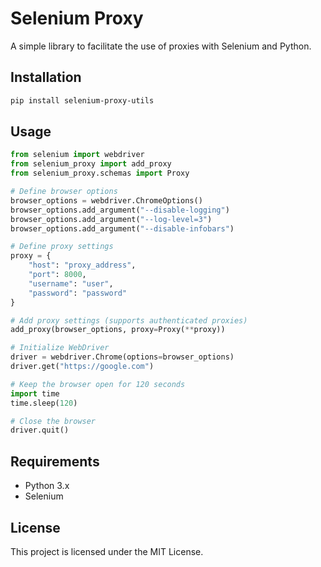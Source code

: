 # Selenium Proxy

A simple library to facilitate the use of proxies with Selenium and Python.

## Installation

```sh
pip install selenium-proxy-utils
```

## Usage

```python
from selenium import webdriver
from selenium_proxy import add_proxy
from selenium_proxy.schemas import Proxy

# Define browser options
browser_options = webdriver.ChromeOptions()
browser_options.add_argument("--disable-logging")
browser_options.add_argument("--log-level=3")
browser_options.add_argument("--disable-infobars")

# Define proxy settings
proxy = {
    "host": "proxy_address",
    "port": 8000,
    "username": "user",
    "password": "password"
}

# Add proxy settings (supports authenticated proxies)
add_proxy(browser_options, proxy=Proxy(**proxy))

# Initialize WebDriver
driver = webdriver.Chrome(options=browser_options)
driver.get("https://google.com")

# Keep the browser open for 120 seconds
import time
time.sleep(120)

# Close the browser
driver.quit()
```

## Requirements
- Python 3.x
- Selenium

## License
This project is licensed under the MIT License.
